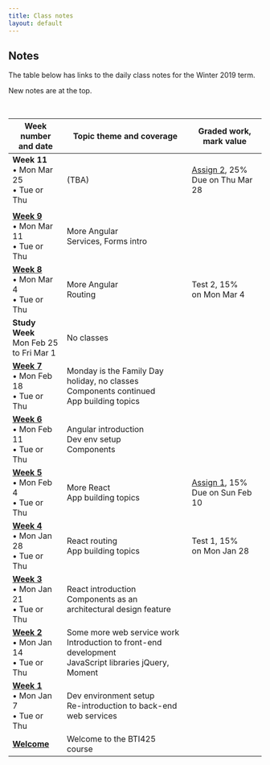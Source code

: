 ```yaml
---
title: Class notes
layout: default
---
```


## Notes

The table below has links to the daily class notes for the Winter 2019 term.  

New notes are at the top.

<br>

Week number<br>and date | Topic theme and coverage | Graded work, mark value
--- | --- | ---
**Week 11**<br>&bull; Mon Mar 25<br>&bull; Tue or Thu | (TBA) | [Assign 2](/graded-work/assign2), 25%<br>Due on Thu Mar 28 | 
 | | 
**[Week 9](week09)**<br>&bull; Mon Mar 11<br>&bull; Tue or Thu | More Angular<br>Services, Forms intro | | 
**[Week 8](week08)**<br>&bull; Mon Mar 4<br>&bull; Tue or Thu | More Angular<br>Routing | Test 2, 15%<br>on Mon Mar 4 | 
**Study Week**<br>Mon Feb 25<br>to Fri Mar 1 | No classes | | 
**[Week 7](week07)**<br>&bull; Mon Feb 18<br>&bull; Tue or Thu | Monday is the Family Day holiday, no classes<br>Components continued<br>App building topics | | 
**[Week 6](week06)**<br>&bull; Mon Feb 11<br>&bull; Tue or Thu | Angular introduction<br>Dev env setup<br>Components | | 
**[Week 5](week05)**<br>&bull; Mon Feb 4<br>&bull; Tue or Thu | More React<br>App building topics | [Assign 1](/graded-work/assign1), 15%<br>Due on Sun Feb 10 | 
**[Week 4](week04)**<br>&bull; Mon Jan 28<br>&bull; Tue or Thu | React routing<br>App building topics | Test 1, 15%<br>on Mon Jan 28 | 
**[Week 3](week03)**<br>&bull; Mon Jan 21<br>&bull; Tue or Thu | React introduction<br>Components as an architectural design feature | | 
**[Week 2](week02)**<br>&bull; Mon Jan 14<br>&bull; Tue or Thu | Some more web service work<br>Introduction to front-end development<br>JavaScript libraries jQuery, Moment |
**[Week 1](week01)**<br>&bull; Mon Jan 7<br>&bull; Tue or Thu | Dev environment setup<br>Re-introduction to back-end web services |
**[Welcome](welcome)** | Welcome to the BTI425 course |

<br>
